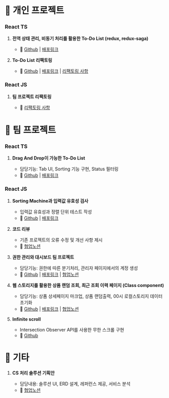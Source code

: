 # 📌 개인 프로젝트

### React TS

1. __전역 상태 관리, 비동기 처리를 활용한 To-Do List (redux, redux-saga)__
    
    - 🔗 [Github](https://github.com/hwb0218/ts-todolist-with-redux-saga) | [배포링크](https://paywork-todo-hwb0218.netlify.app/)

2. __To-Do List 리팩토링__

    - 🔗 [Github](https://github.com/hwb0218/wanted-preonboarding-individual-subject-2) | [배포링크](https://solar-connect-70015c.netlify.app/) | [리팩토링 사항](https://marked-empress-961.notion.site/Assignment-9fc0c161d56e4d3e96dcfafa614c0922)

### React JS

1. __팀 프로젝트 리팩토링__

    - 🔗 [리팩토링 사항](https://marked-empress-961.notion.site/Assignment-e682ba89c07544819644479e5162a1b6)

# 📌 팀 프로젝트

### React TS

1. __Drag And Drop이 가능한 To-Do List__
    
    - 담당기능: Tab UI, Sorting 기능 구현, Status 필터링
    - 🔗 [Github](https://github.com/FOB-7avaScript/Assignment8-JK-YH-WB-SH) | [배포링크](https://modu-company.netlify.app/)

### React JS

1. __Sorting Machine과 입력값 유효성 검사__

    - 입력값 유효성과 정렬 단위 테스트 작성
    - 🔗 [Github](https://github.com/hwb0218/wanted-preonboarding-subject-5) | [배포링크](https://hopeful-euclid-6679e8.netlify.app/)

2. __코드 리뷰__
    
    - 기존 프로젝트의 오류 수정 및 개선 사항 제시
    - 🔗 [협업노션](https://marked-empress-961.notion.site/Assignment-4-wanted-Refactoring-f6c55f9dca13476d9e723dfcbcd1e4c2)

3. __권한 관리와 대시보드 팀 프로젝트__
    - 담당기능: 권한에 따른 분기처리, 관리자 페이지에서의 계정 생성 
    - 🔗 [Github](https://github.com/hwb0218/wanted-preonboarding-subject-4) | [배포링크](https://naughty-curie-d72f2a.netlify.app/) | [협업노션](https://www.notion.so/7ill-Resource-2f8ec63f3a9048418eaa18269cc9bfb8)

4. __웹 스토리지를 활용한 상품 랜덤 조회, 최근 조회 이력 페이지 (Class component)__
    - 담당기능: 상품 상세페이지 마크업, 상품 랜덤출력, 00시 로컬스토리지 데이터 초기화
    - 🔗 [Github](https://github.com/hwb0218/wanted-preonboarding-subject-2) | [배포링크](https://angry-snyder-5ea86b.netlify.app/recentList) | [협업노션](https://www.notion.so/2-694a8f5add9d4f8bb30744b1bac972e5)

5. __Infinite scroll__
    - Intersection Observer API를 사용한 무한 스크롤 구현
    - 🔗 [Github](https://github.com/hwb0218/Infinity-Scroll-assignment)


# 📌 기타

1. __CS 처리 솔루션 기획안__

    - 담당내용: 솔루션 UI, ERD 설계, 레퍼런스 제공, 서비스 분석
    - 🔗 [협업노션](https://marked-empress-961.notion.site/CS-2d541270ae6043388f5e40099a0efae7)

